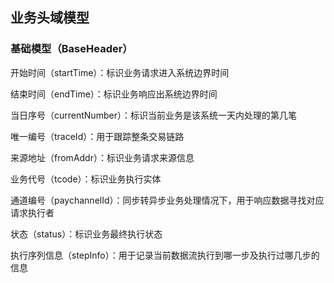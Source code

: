 ## 业务头域模型

### 基础模型（BaseHeader）

开始时间（startTime）：标识业务请求进入系统边界时间

结束时间（endTime）：标识业务响应出系统边界时间

当日序号（currentNumber）：标识当前业务是该系统一天内处理的第几笔

唯一编号（traceId）：用于跟踪整条交易链路

来源地址（fromAddr）：标识业务请求来源信息

业务代号（tcode）：标识业务执行实体

通道编号（paychannelId）：同步转异步业务处理情况下，用于响应数据寻找对应请求执行者

状态（status）：标识业务最终执行状态

执行序列信息（stepInfo）：用于记录当前数据流执行到哪一步及执行过哪几步的信息

